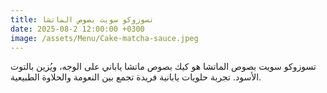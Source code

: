 ```yaml
---
title: تسوزوكو سويت بصوص الماتشا
date: 2025-08-2 12:00:00 +0300
image: /assets/Menu/Cake-matcha-sauce.jpeg
---
```


تسوزوكو سويت بصوص الماتشا هو كيك بصوص ماتشا ياباني على الوجه، ويُزين بالتوت الأسود. تجربة حلويات يابانية فريدة تجمع بين النعومة والحلاوة الطبيعية. 